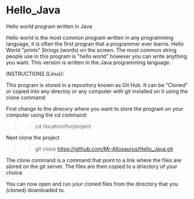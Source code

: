 # Hello_Java
Hello world program written in Java

Hello world is the most common program written in any programming language, it is often the first progran that a programmer ever learns. Hello World "prints" Strings (words) on the screen. The most common string people use in this program is "hello world" however you can write anything you want. This version is written in the Java programming language. 


INSTRUCTIONS (Linux):

This program is stored in a repository known as Git Hub. It can be "Cloned" or copied into any directoy or any computer with git installed on it using the clone command:

First change to the direcory where you want to store the program on your computer using the cd command:

>> cd /location/for/project

Next clone the project

>> git clone https://github.com/Mr-Allosaurus/Hello_Java.git

The clone command is a command that point to a link where the files are stored on the git server. The files are then copied to a driectory of your choice

You can now open and run your cloned files from the directory that you (cloned) downloaded to.
